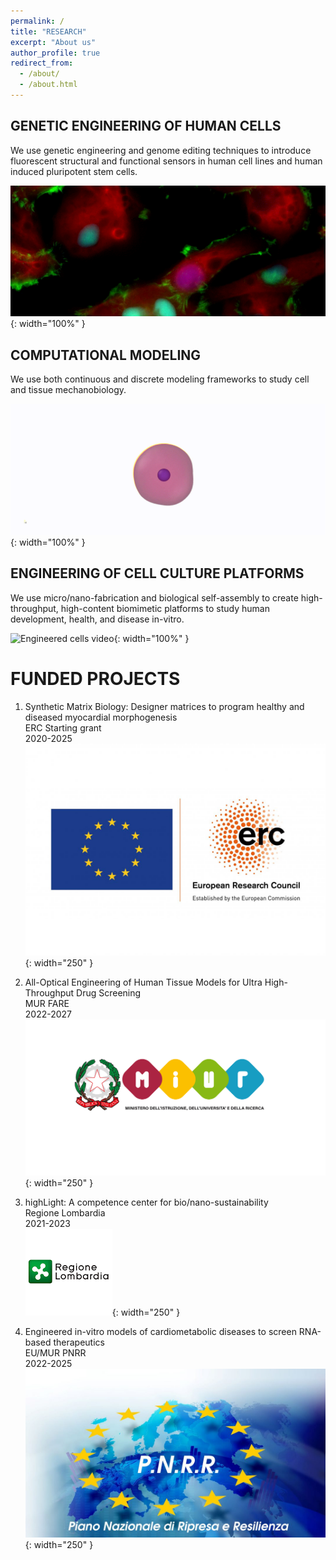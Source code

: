 ```yaml
---
permalink: /
title: "RESEARCH"
excerpt: "About us"
author_profile: true
redirect_from: 
  - /about/
  - /about.html
---
```


## GENETIC ENGINEERING OF HUMAN CELLS 

We use genetic engineering and genome editing techniques to introduce fluorescent structural and functional sensors in human cell lines and human induced pluripotent stem cells.

![Cells video](/images/cells_video.gif){: width="100%" }


## COMPUTATIONAL MODELING

We use both continuous and discrete modeling frameworks to study cell and tissue mechanobiology.

![SEM video](/images/sem_video.gif){: width="100%" }


## ENGINEERING OF CELL CULTURE PLATFORMS

We use micro/nano-fabrication and biological self-assembly to create high-throughput, high-content biomimetic platforms to study human development, health, and disease in-vitro.

![Engineered cells video](/images/engineered_cells_video.gif){: width="100%" }


# FUNDED PROJECTS

1. Synthetic Matrix Biology: Designer matrices to program healthy and diseased myocardial morphogenesis<br>
   ERC Starting grant<br>
   2020-2025<br>
   ![ERC](/images/LOGO_ERC-FLAG_EU_.jpg){: width="250" }
   
2. All-Optical Engineering of Human Tissue Models for Ultra High-Throughput Drug Screening<br>
   MUR FARE<br>
   2022-2027<br>
   ![mUR](/images/logo-miur.png){: width="250" }
   
3. highLight: A competence center for bio/nano-sustainability<br>
   Regione Lombardia<br>
   2021-2023<br>
   ![RL](/images/RegioneLombardia.png){: width="250" }
   
4. Engineered in-vitro models of cardiometabolic diseases to screen RNA-based therapeutics <br>
   EU/MUR PNRR<br>
   2022-2025<br>
   ![PNRR](/images/PNRR-Next-Generation-EU-1024x576.jpg){: width="250" }
